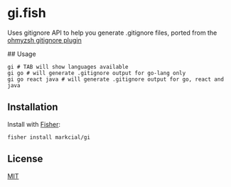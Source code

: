 # gi.fish

Uses gitignore API to help you generate .gitignore files, ported from the [ohmyzsh gitignore plugin]

## Usage

```
gi # TAB will show languages available
gi go # will generate .gitignore output for go-lang only
gi go react java # will generate .gitignore output for go, react and java
```

## Installation

Install with [Fisher](https://github.com/jorgebucaran/fisher):

```console
fisher install markcial/gi
```

## License

[MIT](LICENSE.md)

[ohmyzsh gitignore plugin]: https://github.com/ohmyzsh/ohmyzsh/blob/master/plugins/gitignore/gitignore.plugin.zsh
